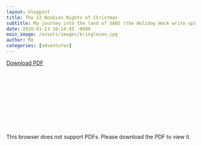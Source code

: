 ```yaml
---
layout: blogpost
title: The 12 Noobian Nights of Christmas
subtitle: My journey into the land of SANS (the Holiday Hack write up)
date: 2020-01-13 10:14:43 -0800
main_image: /assets/images/kringlecon.jpg
author: Me
categories: [adventures]
---
```

<a href="{{site.baseurl}}/assets/resources/NoobianNights.pdf">Download PDF</a>

<object data="{{site.baseurl}}/assets/resources/NoobianNights.pdf" type="application/pdf" width="700px" height="700px">
<embed src="{{site.baseurl}}/assets/resources/NoobianNights.pdf">
<p>This browser does not support PDFs. Please download the PDF to view it.</p>
</object>